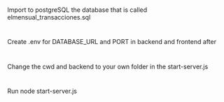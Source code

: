 #
Import to postgreSQL the database that is called elmensual_transacciones.sql
#
Create .env for DATABASE_URL and PORT in backend and frontend after 
#
Change the cwd and backend to your own folder in the start-server.js
#
Run node start-server.js 
